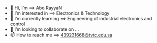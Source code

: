 - 👋 Hi, I’m ==> Abo RayyaN
- 👀 I’m interested in ==> Electronics & Technology
- 🌱 I’m currently learning ==> Engineering of industrial electronics and control
- 💞️ I’m looking to collaborate on ...
- 📫 How to reach me ==> 439231668@tvtc.edu.sa

<!---
wam1983/wam1983 is a ✨ special ✨ repository because its `README.md` (this file) appears on your GitHub profile.
You can click the Preview link to take a look at your changes.
--->
